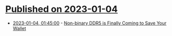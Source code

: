 # [Published on 2023-01-04](index.md)

* [2023-01-04, 01:45:00](https://soylentnews.org/article.pl?sid=23/01/03/0010247&from=rss) - [Non-binary DDR5 is Finally Coming to Save Your Wallet](https://soylentnews.org/article.pl?sid=23/01/03/0010247&from=rss)
